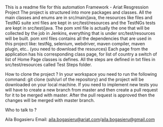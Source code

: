 This is a readme file for this automation Framework - Ariat Resgression Project 
The project is structured into more packages and classes. All the main classes and enums are in src/main/java, the resources like files and TestNG suite xml files are kept in src/test/resources
and the TestNGs tests are kept in src/test/java.
The pom xml file is actually the one that will be collected by the job in Jenkins, everything that is under src/test/resources will be built.
pom xml files contains all the dependencies that are used in this project like: testNg, selenium, webdriver, maven compiler, maven plugin, etc.. (you need to download the resources)
Each page from the application has his corresponding class page, for list of country a switch of list of Home Page classes is defines.
All the steps are defined in txt files in src/test/resources called Test Steps folder.

How to clone the project ?
In your workspace you need to run the following command: 
git clone (ssh/url of the repository) and the project will be downloaded on your local machine.
If you need to implement new tests you will have to create a new branch from master and then create a pull request for it to be merged with master.
After the pull request is approved then the changes will be merged with master branch.

Who to talk to ?

Aila Bogasieru
Email: aila.bogasieru@ariat.com/aila.bogasieru@gmail.com